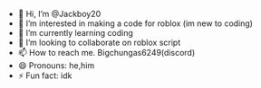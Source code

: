- 👋 Hi, I’m @Jackboy20
- 👀 I’m interested in making a code for roblox (im new to coding)
- 🌱 I’m currently learning coding
- 💞️ I’m looking to collaborate on roblox script
- 📫 How to reach me. Bigchungas6249(discord)
- 😄 Pronouns: he,him 
- ⚡ Fun fact: idk

<!---
Jackboy20/Jackboy20 is a ✨ special ✨ repository because its `README.md` (this file) appears on your GitHub profile.
You can click the Preview link to take a look at your changes.
--->
